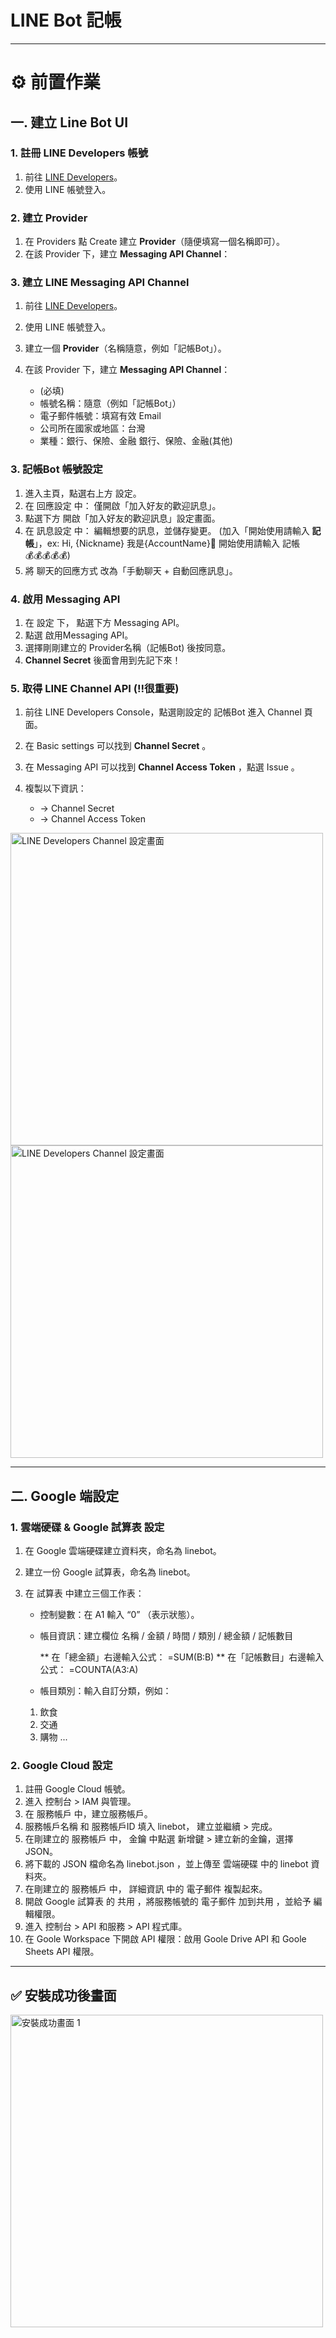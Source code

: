 # LINE Bot 記帳 
---

# ⚙️ 前置作業

## 一. 建立 Line Bot UI

### 1. 註冊 LINE Developers 帳號

1. 前往 [LINE Developers](https://developers.line.biz/)。
2. 使用 LINE 帳號登入。

### 2. 建立 **Provider**

1. 在 Providers 點 Create 建立 **Provider**（隨便填寫一個名稱即可）。
2. 在該 Provider 下，建立 **Messaging API Channel**：

### 3. 建立 LINE Messaging API Channel

1. 前往 [LINE Developers](https://developers.line.biz/)。
2. 使用 LINE 帳號登入。
3. 建立一個 **Provider**（名稱隨意，例如「記帳Bot」）。
4. 在該 Provider 下，建立 **Messaging API Channel**：

   * (必填)
   * 帳號名稱：隨意（例如「記帳Bot」）
   * 電子郵件帳號：填寫有效 Email
   * 公司所在國家或地區：台灣
   * 業種：銀行、保險、金融 銀行、保險、金融(其他)

### 3. 記帳Bot 帳號設定

1. 進入主頁，點選右上方 設定。
2. 在 回應設定 中：
   僅開啟「加入好友的歡迎訊息」。
3. 點選下方 開啟「加入好友的歡迎訊息」設定畫面。
4. 在 訊息設定 中：
   編輯想要的訊息，並儲存變更。
   (加入「開始使用請輸入  **記帳**」，ex: 
                                       Hi, {Nickname}
                                       我是{AccountName}🤖
                                       開始使用請輸入  記帳  
                                       💰💰💰💰💰)
5. 將 聊天的回應方式 改為「手動聊天 + 自動回應訊息」。

### 4. 啟用 Messaging API 

1. 在 設定 下， 點選下方 Messaging API。
2. 點選 啟用Messaging API。
3. 選擇剛剛建立的 Provider名稱（記帳Bot) 後按同意。
4. **Channel Secret** 後面會用到先記下來！

### 5. 取得 LINE Channel API (‼️很重要)

1. 前往 LINE Developers Console，點選剛設定的 記帳Bot 進入 Channel 頁面。
2. 在 Basic settings 可以找到 **Channel Secret** 。
3. 在 Messaging API 可以找到 **Channel Access Token** ，點選 Issue 。
4. 複製以下資訊：

   * → Channel Secret 
   * → Channel Access Token 

<img src="https://github.com/user-attachments/assets/2f0a364a-d8e2-45e0-8498-3c3de23cef05" alt="LINE Developers Channel 設定畫面" width="500" />
<img src="https://github.com/user-attachments/assets/c83269e3-a574-4746-956b-283f0270fe91" alt="LINE Developers Channel 設定畫面" width="500" />


---

## 二. Google 端設定

### 1. 雲端硬碟 & Google 試算表 設定

1. 在 Google 雲端硬碟建立資料夾，命名為 linebot。
2. 建立一份 Google 試算表，命名為 linebot。
3. 在 試算表 中建立三個工作表：
   
   * 控制變數：在 A1 輸入 “0” （表示狀態）。
   * 帳目資訊：建立欄位 名稱 / 金額 / 時間 / 類別 / 總金額 / 記帳數目

     ** 在「總金額」右邊輸入公式：
   =SUM(B:B)
     ** 在「記帳數目」右邊輸入公式：
   =COUNTA(A3:A)

   * 帳目類別：輸入自訂分類，例如：
    1. 飲食
    2. 交通
    3. 購物
    ... 


### 2. Google Cloud 設定

1. 註冊 Google Cloud 帳號。
2. 進入 控制台 > IAM 與管理。
3. 在 服務帳戶 中，建立服務帳戶。
4. 服務帳戶名稱 和 服務帳戶ID 填入 linebot， 建立並繼續 > 完成。
5. 在剛建立的 服務帳戶 中， 金鑰 中點選 新增鍵 > 建立新的金鑰，選擇 JSON。
6. 將下載的 JSON 檔命名為 linebot.json ，並上傳至 雲端硬碟 中的 linebot 資料夾。
7. 在剛建立的 服務帳戶 中， 詳細資訊 中的 電子郵件 複製起來。
8. 開啟 Google 試算表 的 共用 ，將服務帳號的 電子郵件 加到共用 ，並給予 編輯權限。
9. 進入 控制台 > API 和服務 > API 程式庫。
10. 在 Goole Workspace 下開啟 API 權限：啟用 Goole  Drive API 和 Goole Sheets API 權限。

---




## ✅ 安裝成功後畫面

<img src="https://github.com/" alt="安裝成功畫面 1" width="500" />



